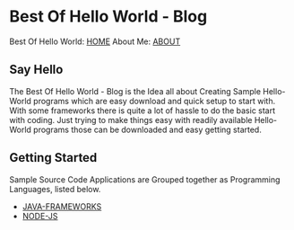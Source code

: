 # Best Of Hello World - Blog
Best Of Hello World: [HOME]
About Me: [ABOUT]

## Say Hello
The Best Of Hello World - Blog is the Idea all about Creating Sample Hello-World programs which are easy download and quick setup to start with. With some frameworks there is quite a lot of hassle to do the basic start with coding.
Just trying to make things easy with readily available Hello-World programs those can be downloaded and easy getting started.

## Getting Started
Sample Source Code Applications are Grouped together as Programming Languages, listed below.

- [JAVA-FRAMEWORKS]
- [NODE-JS]

[HOME]: <https://panditmandar.blog/>
[ABOUT]: <https://panditmandar.blog/about/>
[JAVA-FRAMEWORKS]: <https://github.com/get2mandar/codesource/best-of-hello-world/java-frameworks>
[NODE-JS]: <https://github.com/get2mandar/codesource/best-of-hello-world/node-js>